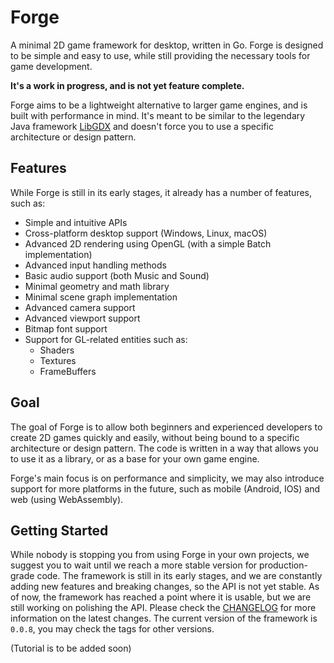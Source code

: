 # Forge
A minimal 2D game framework for desktop, written in Go. 
Forge is designed to be simple and easy to use, while 
still providing the necessary tools for game development. 

**It's a work in progress, and is not yet feature complete.**

Forge aims to be a lightweight alternative to larger game engines, 
and is built with performance in mind. It's meant to be similar to 
the legendary Java framework [LibGDX](https://libgdx.com/) and doesn't 
force you to use a specific architecture or design pattern.

## Features
While Forge is still in its early stages, it already has a number 
of features, such as:
- Simple and intuitive APIs
- Cross-platform desktop support (Windows, Linux, macOS)
- Advanced 2D rendering using OpenGL (with a simple Batch implementation)
- Advanced input handling methods
- Basic audio support (both Music and Sound)
- Minimal geometry and math library
- Minimal scene graph implementation
- Advanced camera support
- Advanced viewport support
- Bitmap font support
- Support for GL-related entities such as:
    - Shaders
    - Textures
    - FrameBuffers

## Goal
The goal of Forge is to allow both beginners and experienced developers 
to create 2D games quickly and easily, without being bound to a specific
architecture or design pattern. The code is written in a way that allows 
you to use it as a library, or as a base for your own game engine.

Forge's main focus is on performance and simplicity, we may also introduce 
support for more platforms in the future, such as mobile (Android, IOS) and 
web (using WebAssembly).

## Getting Started
While nobody is stopping you from using Forge in your own projects, 
we suggest you to wait until we reach a more stable version for production-grade 
code. The framework is still in its early stages, and we are constantly 
adding new features and breaking changes, so the API is not yet stable. 
As of now, the framework has reached a point where it is usable, but we 
are still working on polishing the API. Please check the [CHANGELOG](CHANGELOG.md) 
for more information on the latest changes. The current version of the 
framework is `0.0.8`, you may check the tags for other versions.

(Tutorial is to be added soon)